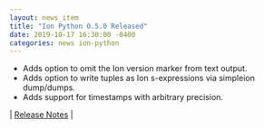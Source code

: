 ```yaml
---
layout: news_item
title: "Ion Python 0.5.0 Released"
date: 2019-10-17 16:30:00 -0400
categories: news ion-python
---
```

* Adds option to omit the Ion version marker from text output.
* Adds option to write tuples as Ion s-expressions via simpleion dump/dumps.
* Adds support for timestamps with arbitrary precision.


| [Release Notes](https://github.com/amazon-ion/ion-python/releases/tag/v0.5.0) |
